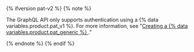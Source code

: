 {% ifversion pat-v2 %}
{% note %}

The GraphQL API only supports authentication using a {% data variables.product.pat_v1 %}. For more information, see "[Creating a {% data variables.product.pat_generic %} ](/authentication/keeping-your-account-and-data-secure/creating-a-personal-access-token)."

{% endnote %}
{% endif %}
